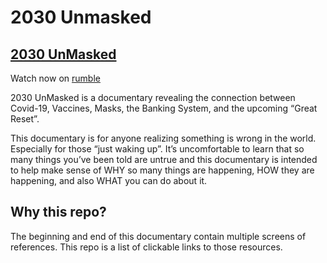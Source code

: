 # 2030 Unmasked #

## [2030 UnMasked](https://2030unmasked.com/) ##

Watch now on [rumble](https://rumble.com/vlmsmn-2030-unmasked-for-those-preparing-for-whats-coming-after-covid-19.html)

2030 UnMasked is a documentary revealing the connection between Covid-19, Vaccines, Masks, the Banking System, and the upcoming “Great Reset”.

This documentary is for anyone realizing something is wrong in the world.  Especially for those “just waking up”.   It’s uncomfortable to learn that so many things you’ve been told are untrue and this documentary is intended to help make sense of WHY so many things are happening, HOW they are happening, and also WHAT you can do about it.

## Why this repo? ##

The beginning and end of this documentary contain multiple screens of references.  This repo is a list of clickable links to those resources.